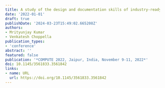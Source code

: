 ```yaml
---
title: A study of the design and documentation skills of industry-ready CS students
date: '2022-01-01'
draft: true
publishDate: '2024-03-23T15:49:02.665208Z'
authors:
- Mrityunjay Kumar
- Venkatesh Choppella
publication_types:
- 'conference'
abstract: ''
featured: false
publication: '*COMPUTE 2022, Jaipur, India, November 9-11, 2022*'
doi: 10.1145/3561833.3561842
links:
- name: URL
  url: https://doi.org/10.1145/3561833.3561842
---
```


